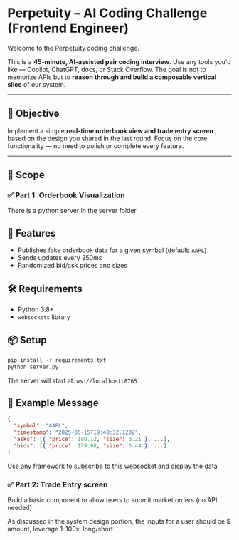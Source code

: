 # Perpetuity – AI Coding Challenge (Frontend Engineer)

Welcome to the Perpetuity coding challenge.

This is a **45-minute, AI-assisted pair coding interview**. Use any tools you'd like — Copilot, ChatGPT, docs, or Stack Overflow. The goal is not to memorize APIs but to **reason through and build a composable vertical slice** of our system.

---

## 🧠 Objective

Implement a simple **real-time orderbook view and trade entry screen** , based on the design you shared in the last round. Focus on the core functionality — no need to polish or complete every feature.

---

## 🧱 Scope

### ✅ Part 1: Orderbook Visualization

There is a python server in the server folder

## 🔧 Features
- Publishes fake orderbook data for a given symbol (default: `AAPL`)
- Sends updates every 250ms
- Randomized bid/ask prices and sizes

## 🛠️ Requirements
- Python 3.8+
- `websockets` library

## 📦 Setup

```bash
pip install -r requirements.txt
python server.py
```

The server will start at: `ws://localhost:8765`

## 📡 Example Message

```json
{
  "symbol": "AAPL",
  "timestamp": "2025-05-15T19:48:32.123Z",
  "asks": [{ "price": 180.12, "size": 3.21 }, ...],
  "bids": [{ "price": 179.98, "size": 6.44 }, ...]
}
```

Use any framework to subscribe to this websocket and display the data

### ✅ Part 2: Trade Entry screen

Build a basic component to allow users to submit market orders (no API needed)

As discussed in the system design portion, the inputs for a user should be $ amount, leverage 1-100x, long/short
